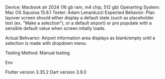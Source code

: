 Device: Macbook air 2024 (16 gb ram, m4 chip, 512 gb)
Operarting System: Mac OS Squoioa 15.6.1
Tester: Adam Lenarduzzi
Expected Behavior: Plan layover screen should either display a default state (such as placeholder text (ex. "Make a selection"), or a default airport) or pre populate with a sensible default value when screen intially loads. 

Actual Behvarior: Airport information area displays as blank/empty until a selection is made with dropdown menu. 

Testing Method: Manual testing

Env

Flutter version 3.35.2
Dart version 3.9.0